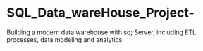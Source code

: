 # SQL_Data_wareHouse_Project-
Building  a modern data warehouse with sq; Server, including ETL processes, data modeling and analytics
